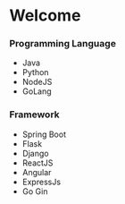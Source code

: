 # Welcome

### Programming Language

* Java
* Python
* NodeJS
* GoLang

### Framework

* Spring Boot
* Flask
* Django
* ReactJS
* Angular
* ExpressJs
* Go Gin
